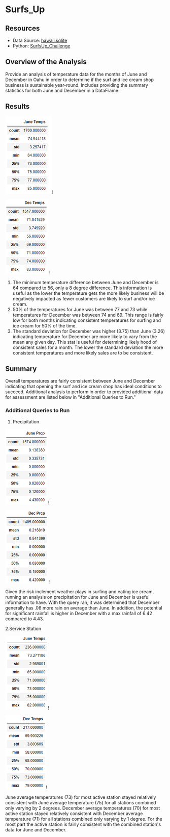 # Surfs_Up

## Resources
- Data Source: [hawaii.sqlite](https://github.com/nkinsler/surfs_up/blob/main/hawaii.sqlite)
- Python: [SurfsUp_Challenge](https://github.com/nkinsler/surfs_up/blob/main/SurfsUp_Challenge.ipynb)

## Overview of the Analysis

Provide an analysis of temperature data for the months of June and December in Oahu in order to determine if the surf and ice cream shop business is sustainable year-round.  Includes providing the summary statistics for both June and December in a DataFrame.

## Results

![June_Temp](https://github.com/nkinsler/surfs_up/blob/main/Resources/June_Temp.png)!

![Dec_Temp](https://github.com/nkinsler/surfs_up/blob/main/Resources/Dec_Temp.png)!

1. The minimum temperature difference between June and December is 64 compared to 56, only a 8 degree difference.  This information is useful as the lower the temperature gets the more likely business will be negatively impacted as fewer customers are likely to surf and/or ice cream.
2. 50% of the temperatures for June was between 77 and 73 while temperatures for December was between 74 and 69.  This range is fairly low for both months indicating consistent temperatures for surfing and ice cream for 50% of the time.
3. The standard deviation for December was higher (3.75) than June (3.26) indicating temperature for December are more likely to vary from the mean any given day.  This stat is useful for determining likely hood of consistent sales for a month.  The lower the standard deviation the more consistent temperatures and more likely sales are to be consistent.

## Summary

Overall temperatures are fairly consistent between June and December indicating that opening the surf and ice cream shop has ideal conditions to succeed.  Additional analysis to perform in order to provided additional data for assessment are listed below in "Additional Queries to Run."

### Additional Queries to Run

1. Precipitation

![June_Prcp](https://github.com/nkinsler/surfs_up/blob/main/Resources/June_Prcp.png)!

![Dec_Prcp](https://github.com/nkinsler/surfs_up/blob/main/Resources/Dec_Prcp.png)!

Given the risk inclement weather plays in surfing and eating ice cream, running an analysis on precipitation for June and December is useful information to have.  With the query ran, it was determined that December generally has .08 more rain on average than June.  In addition, the potential for significant rainfall is higher in December with a max rainfall of 6.42 compared to 4.43. 

2.Service Station

![June_Active_Temp](https://github.com/nkinsler/surfs_up/blob/main/Resources/June_Active_Temp.png)!

![Dec_Active_Temp](https://github.com/nkinsler/surfs_up/blob/main/Resources/Dec_Active_Temp.png)!

June average temperatures (73) for most active station stayed relatively consistent with June average temperature (75) for all stations combined only varying by 2 degrees.  December average temperatures (70) for most active station stayed relatively consistent with December average temperature (71) for all stations combined only varying by 1 degree.  For the most part the active station is fairly consistent with the combined station's data for June and December.

